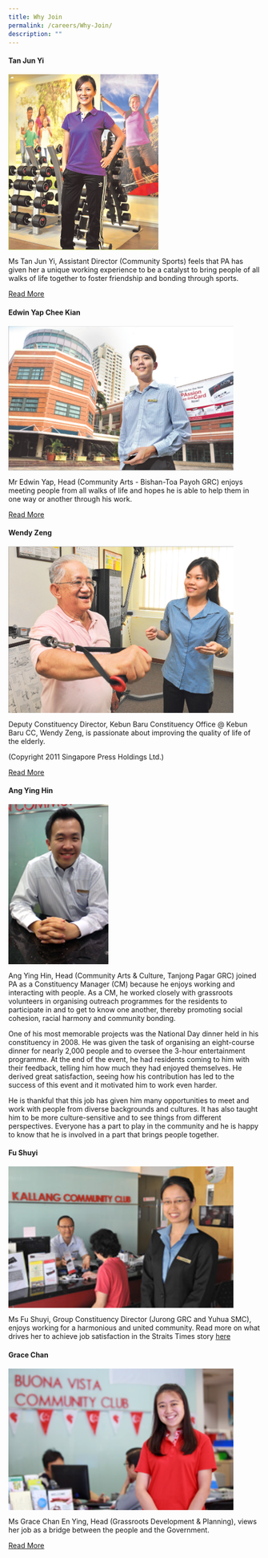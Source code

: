 ```yaml
---
title: Why Join
permalink: /careers/Why-Join/
description: ""
---
```

#### Tan Jun Yi <br>
  <img style="width:300px"  align="center" src="/images/Careers/Tan%20Jun%20Yi.png">
	
Ms Tan Jun Yi, Assistant Director (Community Sports) feels that PA has given her a unique working experience to be a catalyst to bring people of all walks of life together to foster friendship and bonding through sports.

[Read More](/files/Careers/story-tan-jun-yi.pdf)

#### Edwin Yap Chee Kian <br>
<img style="width:450px" align="center" src="/images/Careers/Edwin.png">
 
Mr Edwin Yap, Head (Community Arts - Bishan-Toa Payoh GRC) enjoys meeting people from all walks of life and hopes he is able to help them in one way or another through his work.

[Read More](/files/Careers/story-edwin-yap-chee-kian.pdf)

#### Wendy Zeng<br>
<img style="width:450px"  align="center" src="/images/Careers/wendy.png">

Deputy Constituency Director, Kebun Baru Constituency Office @ Kebun Baru CC, Wendy Zeng, is passionate about improving the quality of life of the elderly. 

(Copyright 2011 Singapore Press Holdings Ltd.)

[Read More](/files/Careers/story-wendy-zeng.pdf)

#### Ang Ying Hin<br>
<img style="width:200px"  align="center" src="/images/Careers/Ang%20Ying%20Hin.png">

 Ang Ying Hin, Head (Community Arts & Culture, Tanjong Pagar GRC) joined PA as a Constituency Manager (CM) because he enjoys working and interacting with people. As a CM, he worked closely with grassroots volunteers in organising outreach programmes for the residents to participate in and to get to know one another, thereby promoting social cohesion, racial harmony and community bonding.

One of his most memorable projects was the National Day dinner held in his constituency in 2008. He was given the task of organising an eight-course dinner for nearly 2,000 people and to oversee the 3-hour entertainment programme. At the end of the event, he had residents coming to him with their feedback, telling him how much they had enjoyed themselves. He derived great satisfaction, seeing how his contribution has led to the success of this event and it motivated him to work even harder.

He is thankful that this job has given him many opportunities to meet and work with people from diverse backgrounds and cultures. It has also taught him to be more culture-sensitive and to see things from different perspectives. Everyone has a part to play in the community and he is happy to know that he is involved in a part that brings people together.


#### Fu Shuyi<br>
<img style="width:450px"  align="center" src="/images/Careers/Fu%20Shuyi.jpg">

 Ms Fu Shuyi, Group Constituency Director (Jurong GRC and Yuhua SMC), enjoys working for a harmonious and united community. Read more on what drives her to achieve job satisfaction in the Straits Times story [here](/files/Careers/story-fu-shuyi.pdf)

#### Grace Chan<br>
<img style="width:450px"  align="center" src="/images/Careers/Grace%20Chan.png">

Ms Grace Chan En Ying, Head (Grassroots Development & Planning), views her job as a bridge between the people and the Government. <br>

[Read More](/files/Careers/story-grace-chan.pdf)